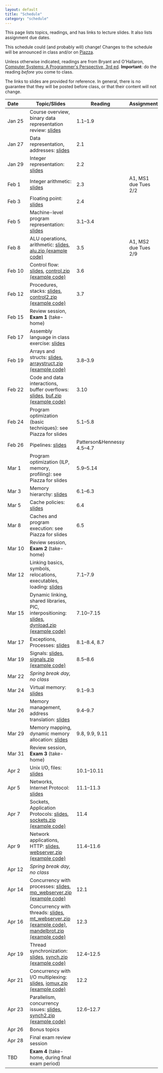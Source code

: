 ```yaml
---
layout: default
title: "Schedule"
category: "schedule"
---
```


This page lists topics, readings, and has links to lecture slides.  It also lists assignment due dates.

This schedule could (and probably will) change!  Changes to the schedule will be announced in class and/or on [Piazza](https://piazza.com/jhu/spring2021/601229).

Unless otherwise indicated, readings are from Bryant and O'Hallaron, [Computer Systems: A Programmer's Perspective, 3rd ed](https://csapp.cs.cmu.edu/).  **Important**: do the reading *before* you come to class.

The links to slides are provided for reference.  In general, there is no guarantee that they will be posted before class, or that their content will not change.

Date&nbsp;&nbsp;&nbsp;&nbsp;&nbsp; | Topic/Slides | Reading | Assignment
------------------ | ------------ | ------- | ----------
Jan 25             | Course overview, binary data representation review: [slides](lectures/lecture01-public.pdf) | 1.1–1.9
Jan 27              | Data representation, addresses: [slides](lectures/lecture02-public.pdf) | 2.1
Jan 29              | Integer representation: [slides](lectures/lecture03-public.pdf) | 2.2
Feb 1              | Integer arithmetic: [slides](lectures/lecture04-public.pdf) | 2.3 | A1, MS1 due Tues 2/2
Feb 3              | Floating point: [slides](lectures/lecture05-public.pdf) | 2.4 |
Feb 5              | Machine-level program representation: [slides](lectures/lecture06-public.pdf) | 3.1–3.4 |
Feb 8              | ALU operations, arithmetic: [slides](lectures/lecture07-public.pdf), [alu.zip (example code)](lectures/alu.zip) | 3.5 | A1, MS2 due Tues 2/9
Feb 10             | Control flow: [slides](lectures/lecture08-public.pdf), [control.zip (example code)](lectures/control.zip) | 3.6 |
Feb 12             | Procedures, stacks: [slides](lectures/lecture09-public.pdf), [control2.zip (example code)](lectures/control2.zip) | 3.7
Feb 15             | Review session, **Exam 1** (take-home)
Feb 17             | Assembly language in class exercise: [slides](lectures/assembly-public.pdf)
Feb 19             | Arrays and structs: [slides](lectures/lecture10-public.pdf), [arraystruct.zip (example code)](lectures/arraystruct.zip) | 3.8–3.9 |
Feb 22             | Code and data interactions, buffer overflows: [slides](lectures/lecture11-public.pdf), [buf.zip (example code)](lectures/buf.zip) | 3.10
Feb 24             | Program optimization (basic techniques): see Piazza for slides | 5.1–5.8 |
Feb 26             | Pipelines: [slides](lectures/lecture13-public.pdf) | Patterson&amp;Hennessy 4.5–4.7
Mar 1              | Program optimization (ILP, memory, profiling): see Piazza for slides | 5.9–5.14 |
Mar 3              | Memory hierarchy: [slides](lectures/lecture15-public.pdf) | 6.1–6.3 | 
Mar 5              | Cache policies: [slides](lectures/lecture16-public.pdf) | 6.4
Mar 8              | Caches and program execution: see Piazza for slides | 6.5 |
Mar 10             | Review session, **Exam 2** (take-home)
Mar 12             | Linking basics, symbols, relocations, executables, loading: [slides](lectures/lecture18-public.pdf) | 7.1–7.9 |
Mar 15             | Dynamic linking, shared libraries, PIC, interpositioning: [slides](lectures/lecture19-public.pdf), [dynload.zip (example code)](lectures/dynload.zip) | 7.10–7.15 |
Mar 17             | Exceptions, Processes: [slides](lectures/lecture20-public.pdf) | 8.1–8.4, 8.7 |
Mar 19             | Signals: [slides](lectures/lecture21-public.pdf), [signals.zip (example code)](lectures/signals.zip) | 8.5–8.6 |
Mar 22             | *Spring break day, no class*
Mar 24             | Virtual memory: [slides](lectures/lecture22-public.pdf) | 9.1–9.3 | 
Mar 26             | Memory management, address translation: [slides](lectures/lecture23-public.pdf) | 9.4–9.7
Mar 29             | Memory mapping, dynamic memory allocation: [slides](lectures/lecture24-public.pdf) | 9.8, 9.9, 9.11 |
Mar 31             | Review session, **Exam 3** (take-home)
Apr 2              | Unix I/O, files: [slides](lectures/lecture25-public.pdf) | 10.1–10.11 |
Apr 5              | Networks, Internet Protocol: [slides](lectures/lecture26-public.pdf) | 11.1–11.3 |
Apr 7              | Sockets, Application Protocols: [slides](lectures/lecture27-public.pdf), [sockets.zip (example code)](lectures/sockets.zip) | 11.4 | 
Apr 9              | Network applications, HTTP: [slides](lectures/lecture28-public.pdf), [webserver.zip (example code)](lectures/webserver.zip) | 11.4–11.6 | 
Apr 12             | *Spring break day, no class*
Apr 14             | Concurrency with processes: [slides](lectures/lecture29-public.pdf), [mp\_webserver.zip (example code)](lectures/mp_webserver.zip) | 12.1 |
Apr 16             | Concurrency with threads: [slides](lectures/lecture30-public.pdf), [mt\_webserver.zip (example code)](lectures/mt_webserver.zip), [mandelbrot.zip (example code)](lectures/mandelbrot.zip) | 12.3 | 
Apr 19             | Thread synchronization: [slides](lectures/lecture31-public.pdf), [synch.zip (example code)](lectures/synch.zip) | 12.4–12.5
Apr 21             | Concurrency with I/O multiplexing: [slides](lectures/lecture32-public.pdf), [iomux.zip (example code)](lectures/iomux.zip) | 12.2 |
Apr 23             | Parallelism, concurrency issues: [slides](lectures/lecture33-public.pdf), [synch2.zip (example code)](lectures/synch2.zip) | 12.6–12.7 |
Apr 26             | Bonus topics | | 
Apr 28             | Final exam review session | |
TBD                | **Exam 4** (take-home, during final exam period)

<!--
Apr 28             | 
-->

